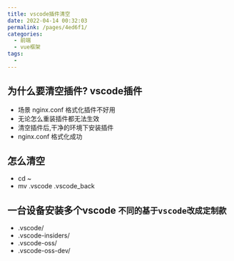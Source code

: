 ```yaml
---
title: vscode插件清空
date: 2022-04-14 00:32:03
permalink: /pages/4ed6f1/
categories:
  - 前端
  - vue框架
tags:
  - 
---
```



## 为什么要清空插件? vscode插件
  * 场景 nginx.conf 格式化插件不好用
  * 无论怎么重装插件都无法生效
  * 清空插件后,干净的环境下安装插件
  * nginx.conf 格式化成功

## 怎么清空
  * cd ~
  * mv .vscode .vscode_back

## 一台设备安装多个vscode `不同的基于vscode改成定制款`
  * .vscode/         
  * .vscode-insiders/ 
  * .vscode-oss/      
  * .vscode-oss-dev/


